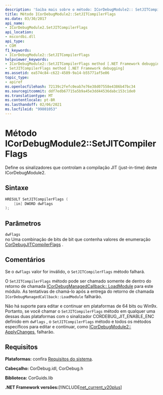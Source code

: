 ```yaml
---
description: 'Saiba mais sobre o método: ICorDebugModule2:: SetJITCompilerFlags'
title: Método ICorDebugModule2::SetJITCompilerFlags
ms.date: 03/30/2017
api_name:
- ICorDebugModule2.SetJITCompilerFlags
api_location:
- mscordbi.dll
api_type:
- COM
f1_keywords:
- ICorDebugModule2::SetJITCompilerFlags
helpviewer_keywords:
- ICorDebugModule2::SetJITCompilerFlags method [.NET Framework debugging]
- SetJITCompilerFlags method [.NET Framework debugging]
ms.assetid: ea574c84-c622-4589-9a14-b55771af5e06
topic_type:
- apiref
ms.openlocfilehash: 72139c2fefc0eab7e76e38d07558e4386b47bc34
ms.sourcegitcommit: ddf7edb67715a5b9a45e3dd44536dabc153c1de0
ms.translationtype: MT
ms.contentlocale: pt-BR
ms.lasthandoff: 02/06/2021
ms.locfileid: "99801053"
---
```

# <a name="icordebugmodule2setjitcompilerflags-method"></a>Método ICorDebugModule2::SetJITCompilerFlags

Define os sinalizadores que controlam a compilação JIT (just-in-time) deste ICorDebugModule2.  
  
## <a name="syntax"></a>Sintaxe  
  
```cpp  
HRESULT SetJITCompilerFlags (  
    [in] DWORD dwFlags  
);  
```  
  
## <a name="parameters"></a>Parâmetros  

 `dwFlags`  
 no Uma combinação de bits de bit que contenha valores de enumeração [CorDebugJITCompilerFlags](cordebugjitcompilerflags-enumeration.md) .  
  
## <a name="remarks"></a>Comentários  

 Se o `dwFlags` valor for inválido, o `SetJITCompilerFlags` método falhará.  
  
 O `SetJITCompilerFlags` método pode ser chamado somente de dentro do retorno de chamada [ICorDebugManagedCallback:: LoadModule](icordebugmanagedcallback-loadmodule-method.md) para este módulo. As tentativas de chamá-lo após a entrega do retorno de chamada `ICorDebugManagedCallback::LoadModule` falharão.  
  
 Não há suporte para editar e continuar em plataformas de 64 bits ou Win9x. Portanto, se você chamar o `SetJITCompilerFlags` método em qualquer uma dessas duas plataformas com o sinalizador CORDEBUG_JIT_ENABLE_ENC definido em `dwFlags` , o `SetJITCompilerFlags` método e todos os métodos específicos para editar e continuar, como [ICorDebugModule2:: ApplyChanges](icordebugmodule2-applychanges-method.md), falharão.  
  
## <a name="requirements"></a>Requisitos  

 **Plataformas:** confira [Requisitos do sistema](../../get-started/system-requirements.md).  
  
 **Cabeçalho:** CorDebug.idl, CorDebug.h  
  
 **Biblioteca:** CorGuids.lib  
  
 **.NET Framework versões:**[!INCLUDE[net_current_v20plus](../../../../includes/net-current-v20plus-md.md)]

